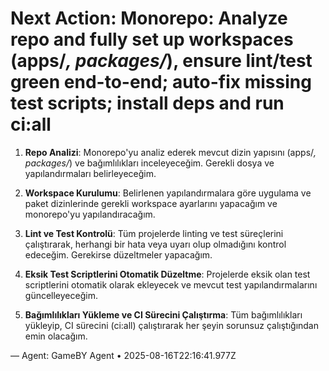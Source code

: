 # Next Action: Monorepo: Analyze repo and fully set up workspaces (apps/*, packages/*), ensure lint/test green end-to-end; auto-fix missing test scripts; install deps and run ci:all

1. **Repo Analizi**: Monorepo'yu analiz ederek mevcut dizin yapısını (apps/*, packages/*) ve bağımlılıkları inceleyeceğim. Gerekli dosya ve yapılandırmaları belirleyeceğim.

2. **Workspace Kurulumu**: Belirlenen yapılandırmalara göre uygulama ve paket dizinlerinde gerekli workspace ayarlarını yapacağım ve monorepo'yu yapılandıracağım.

3. **Lint ve Test Kontrolü**: Tüm projelerde linting ve test süreçlerini çalıştırarak, herhangi bir hata veya uyarı olup olmadığını kontrol edeceğim. Gerekirse düzeltmeler yapacağım.

4. **Eksik Test Scriptlerini Otomatik Düzeltme**: Projelerde eksik olan test scriptlerini otomatik olarak ekleyecek ve mevcut test yapılandırmalarını güncelleyeceğim.

5. **Bağımlılıkları Yükleme ve CI Sürecini Çalıştırma**: Tüm bağımlılıkları yükleyip, CI sürecini (ci:all) çalıştırarak her şeyin sorunsuz çalıştığından emin olacağım.

— Agent: GameBY Agent • 2025-08-16T22:16:41.977Z
